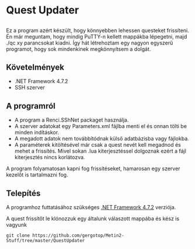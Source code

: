 # Quest Updater
## 

Ez a program azért készült, hogy könnyebben lehessen questeket frissíteni. Én már meguntam, hogy mindig PuTTY-n kellett mappákba lépegetni, majd ./qc xy parancsokat kiadni. Így hát létrehoztam egy nagyon egyszerű programot, hogy sok mindenkinek megkönnyítsem a dolgát.

## Követelmények
- .NET Framework 4.7.2
- SSH szerver


## A programról

- A program a Renci.SShNet packaget használja.
- A szerver adatokat egy Parameters.xml fájlba menti el és onnan tölti be minden indításkor.
- A megadott adatok nem továbbítódnak külső adatbázisba vagy fájlokba.
- A paraméterek kitöltésével már csak a quest nevét kell megadnod és mehet a frissítés. Mivel sokan .lua kiterjesztéssel dolgoznak ezért a fájl kiterjesztés nincs korlátozva.


A program folyamatosan kapni fog frissítéseket, hamarosan egy szerver kezelőt is tartalmazni fog.

## Telepítés

A programhoz futtatásához szükséges [.NET Framework 4.7.2](https://dotnet.microsoft.com/download/dotnet-framework/net472) verziója.

A quest frissítőt le klónozzuk egy általunk válaszott mappába és kész is vagyunk

```
git clone https://github.com/gergotop/Metin2-Stuff/tree/master/QuestUpdater
```


